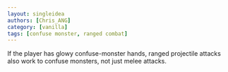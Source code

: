 ```yaml
---
layout: singleidea
authors: [Chris_ANG]
category: [vanilla]
tags: [confuse monster, ranged combat]
---
```

If the player has glowy confuse-monster hands, ranged projectile attacks also work to confuse monsters, not just melee attacks.
